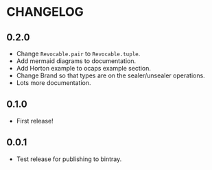 # CHANGELOG

## 0.2.0

* Change `Revocable.pair` to `Revocable.tuple`.
* Add mermaid diagrams to documentation.
* Add Horton example to ocaps example section.
* Change Brand so that types are on the sealer/unsealer operations.
* Lots more documentation.

## 0.1.0

* First release!

## 0.0.1

* Test release for publishing to bintray.